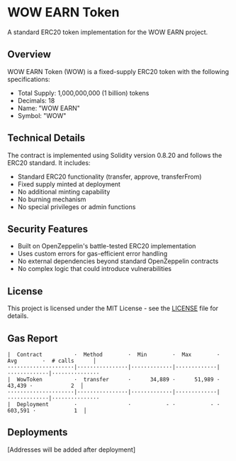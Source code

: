 # WOW EARN Token

A standard ERC20 token implementation for the WOW EARN project.

## Overview

WOW EARN Token (WOW) is a fixed-supply ERC20 token with the following specifications:
- Total Supply: 1,000,000,000 (1 billion) tokens
- Decimals: 18
- Name: "WOW EARN"
- Symbol: "WOW"

## Technical Details

The contract is implemented using Solidity version 0.8.20 and follows the ERC20 standard. It includes:
- Standard ERC20 functionality (transfer, approve, transferFrom)
- Fixed supply minted at deployment
- No additional minting capability
- No burning mechanism
- No special privileges or admin functions

## Security Features

- Built on OpenZeppelin's battle-tested ERC20 implementation
- Uses custom errors for gas-efficient error handling
- No external dependencies beyond standard OpenZeppelin contracts
- No complex logic that could introduce vulnerabilities

## License

This project is licensed under the MIT License - see the [LICENSE](LICENSE) file for details.

## Gas Report

```shell
|  Contract          ·  Method        ·  Min        ·  Max        ·  Avg        ·  # calls      │
·····················|················|·············|·············|·············|···············
|  WowToken          ·  transfer      ·      34,889 ·      51,989 ·      43,439 ·            2  │
·····················|················|·············|·············|·············|···············
|  Deployment        ·                ·           - ·           - ·     603,591 ·            1  │
```

## Deployments

[Addresses will be added after deployment]
